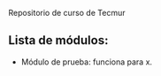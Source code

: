 Repositorio de curso de Tecmur


Lista de módulos:
-----------------

- Módulo de prueba: funciona para x.
